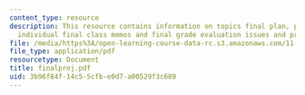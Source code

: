 ```yaml
---
content_type: resource
description: This resource contains information on topics final plan, project report,
  individual final class memos and final grade evaluation issues and project expectations.
file: /media/https%3A/open-learning-course-data-rc.s3.amazonaws.com/11-360-community-growth-and-land-use-planning-fall-2006/3b96f84f14c55cfbe0d7a00529f3c689_finalproj.pdf
file_type: application/pdf
resourcetype: Document
title: finalproj.pdf
uid: 3b96f84f-14c5-5cfb-e0d7-a00529f3c689
---
```

